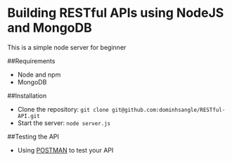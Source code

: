 # Building RESTful APIs using NodeJS and MongoDB
This is a simple node server for beginner

##Requirements
 * Node and npm
 * MongoDB

##Installation

 * Clone the repository: ```git clone git@github.com:dominhsangle/RESTful-API.git```
 * Start the server: ```node server.js```

##Testing the API
 * Using [POSTMAN](https://chrome.google.com/webstore/detail/postman/fhbjgbiflinjbdggehcddcbncdddomop) to test your API